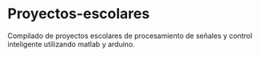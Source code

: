 # Proyectos-escolares
Compilado de proyectos escolares de procesamiento de señales y control inteligente utilizando matlab y arduino.
